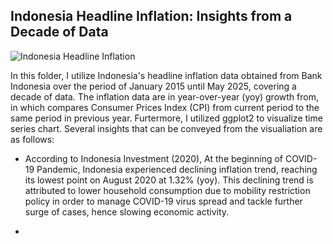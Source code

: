 ## Indonesia Headline Inflation: Insights from a Decade of Data
![Indonesia Headline Inflation](https://github.com/user-attachments/assets/f595d99e-785e-4a32-8dd6-08d4e2639ca2)

In this folder, I utilize Indonesia's headline inflation data obtained from Bank Indonesia over the period of January 2015 until May 2025, covering a decade of data. The inflation data are in year-over-year (yoy) growth from, in which compares Consumer Prices Index (CPI) from current period to the same period in previous year. Furtermore, I utilized ggplot2 to visualize time series chart. Several insights that can be conveyed from the visualiation are as follows:

- According to Indonesia Investment (2020), At the beginning of COVID-19 Pandemic, Indonesia experienced declining inflation trend, reaching its lowest point on August 2020 at 1.32% (yoy). This declining trend is attributed to lower household consumption due to mobility restriction policy in order to manage COVID-19 virus spread and tackle further surge of cases, hence slowing economic activity.

- 
